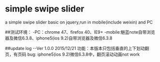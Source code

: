 # simple swipe slider
a simple swipe slider basic on jquery,run in mobile(include weixin) and PC

##测试环境：
-PC：chrome 47、firefox 40、IE9+
-mobile:魅蓝note自带浏览器及微信6.3.8、iphone5(ios 9.2)自带浏览器及微信6.3.8

##update log
--Ver 1.0.0 2015/12/21
功能：本版本只包括垂直的上下划动翻页，有页码
bug: iphone5(ios 9.2)微信6.3.8中，翻页滚动动画not work
